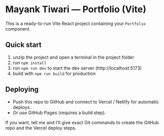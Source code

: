 # Mayank Tiwari — Portfolio (Vite)

This is a ready-to-run Vite React project containing your `Portfolio` component.

## Quick start

1. unzip the project and open a terminal in the project folder
2. run `npm install`
3. run `npm run dev` to start the dev server (http://localhost:5173)
4. build with `npm run build` for production

## Deploying

- Push this repo to GitHub and connect to Vercel / Netlify for automatic deploys.
- Or use GitHub Pages (requires a build step).

If you want, tell me and I'll give exact Git commands to create the GitHub repo and the Vercel deploy steps.
